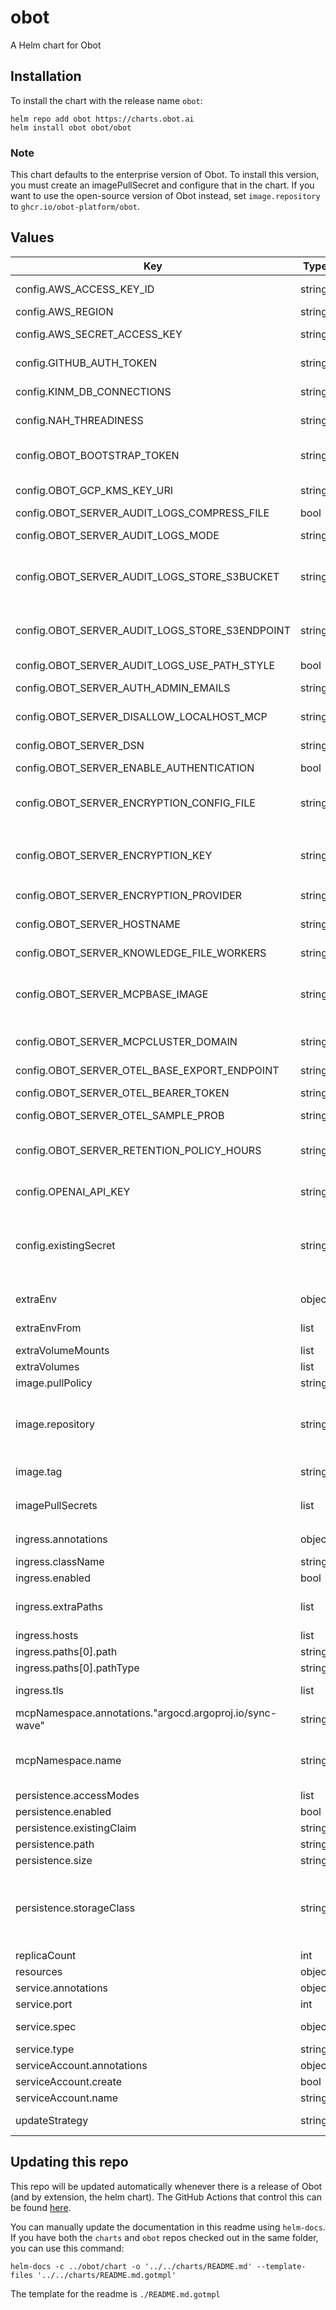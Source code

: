 # obot

A Helm chart for Obot

## Installation

To install the chart with the release name `obot`:
```
helm repo add obot https://charts.obot.ai
helm install obot obot/obot
```

### Note
This chart defaults to the enterprise version of Obot. To install this version, you must create an imagePullSecret and configure that in the chart.
If you want to use the open-source version of Obot instead, set `image.repository` to `ghcr.io/obot-platform/obot`.

## Values

| Key | Type | Default | Description |
|-----|------|---------|-------------|
| config.AWS_ACCESS_KEY_ID | string | `""` | An AWS access key with permissions for AWS KMS, used for encryption |
| config.AWS_REGION | string | `""` | An AWS region, used to access AWS KMS |
| config.AWS_SECRET_ACCESS_KEY | string | `""` | An AWS secret access key with permissions for AWS KMS, used for encryption |
| config.GITHUB_AUTH_TOKEN | string | `""` | A github PAT, used to authenticate tool pulls to avoid github ratelimiting |
| config.KINM_DB_CONNECTIONS | string | `"5"` | Advanced - the number of connections in the database pool for kinm |
| config.NAH_THREADINESS | string | `"10000"` | Advanced - sets the number of concurrent threads that can run in the Obot controller |
| config.OBOT_BOOTSTRAP_TOKEN | string | `""` | Sets a bootstrap token. If authentication is enabled, one will be autogenerated for you if this is not set. |
| config.OBOT_GCP_KMS_KEY_URI | string | `""` | The URI of a Google Cloud KMS key, used for encryption |
| config.OBOT_SERVER_AUDIT_LOGS_COMPRESS_FILE | bool | `true` | Whether to compress audit log files |
| config.OBOT_SERVER_AUDIT_LOGS_MODE | string | `"off"` | Configures the storage backend for audit logs in Obot. Can be 'off', 'disk', or 's3' |
| config.OBOT_SERVER_AUDIT_LOGS_STORE_S3BUCKET | string | `""` | The name of the S3 bucket to store audit logs in. Only used if config.OBOT_SERVER_AUDIT_LOGS_MODE is 's3' |
| config.OBOT_SERVER_AUDIT_LOGS_STORE_S3ENDPOINT | string | `""` | If config.OBOT_SERVER_AUDIT_LOGS_MODE is 's3' and you are not using AWS S3, this needs to be set to the S3 api endpoint of your provider. |
| config.OBOT_SERVER_AUDIT_LOGS_USE_PATH_STYLE | bool | `false` | Whether to use path style for S3 |
| config.OBOT_SERVER_AUTH_ADMIN_EMAILS | string | `""` | A comma separated list of email addresses that will have the Admin role in Obot. |
| config.OBOT_SERVER_DISALLOW_LOCALHOST_MCP | string | `""` | disallow MCP servers that try to connect to localhost. Defaults to false. |
| config.OBOT_SERVER_DSN | string | `""` | The DSN for your database. For example: postgres://<username>:<password>@<hostname>/<db_name> |
| config.OBOT_SERVER_ENABLE_AUTHENTICATION | bool | `true` | Enables authentication for Obot |
| config.OBOT_SERVER_ENCRYPTION_CONFIG_FILE | string | `""` | The path to a file containing the encryption configuration. Only used if config.OBOT_SERVER_ENCRYPTION_PROVIDER is 'custom' |
| config.OBOT_SERVER_ENCRYPTION_KEY | string | `""` | The key to use for encryption. Only used if config.OBOT_SERVER_ENCRYPTION_PROVIDER is 'custom'. A key can be generated with `openssl rand -base64 32` |
| config.OBOT_SERVER_ENCRYPTION_PROVIDER | string | `""` | Configures an encryption provider for credentials in Obot |
| config.OBOT_SERVER_HOSTNAME | string | `""` | The hostname of your Obot instance, including protocol |
| config.OBOT_SERVER_KNOWLEDGE_FILE_WORKERS | string | `"5"` | Advanced - sets the number of workers for knowledge |
| config.OBOT_SERVER_MCPBASE_IMAGE | string | `"ghcr.io/obot-platform/mcp-images-phat:main"` | Deploy MCP servers in the cluster using this base image. Setting this value will also create the necessary service account, role and rolebinding. |
| config.OBOT_SERVER_MCPCLUSTER_DOMAIN | string | `""` | The cluster domain to use for MCP services. Defaults to cluster.local. Only matters if the above image is set. |
| config.OBOT_SERVER_OTEL_BASE_EXPORT_ENDPOINT | string | `""` | The base export endpoint for OpenTelemetry |
| config.OBOT_SERVER_OTEL_BEARER_TOKEN | string | `""` | The bearer token for authentication with OpenTelemetry |
| config.OBOT_SERVER_OTEL_SAMPLE_PROB | string | `""` | The sampling probability for OpenTelemetry |
| config.OBOT_SERVER_RETENTION_POLICY_HOURS | string | `""` | The retention policy for the system. Set to 0 to disable retention. Default is 2160 (90 days) if left blank. This field should just be a number in a string, no `h` suffix. |
| config.OPENAI_API_KEY | string | `""` | An OpenAI API Key used to configure access to OpenAI models, which are the default in Obot. |
| config.existingSecret | string | `""` | The name of an existing secret to use for config instead of creating a new one. Must contain keys in env format, just like below. OBOT_SERVER_MCPNAMESPACE is automatically added to the secret if config.OBOT_SERVER_MCPBASE_IMAGE is set. |
| extraEnv | object | `{}` | A map of additional environment variables to set |
| extraEnvFrom | list | `[]` | A list of additional environment variables to set from a secret |
| extraVolumeMounts | list | `[]` | A list of additional volume mounts to create |
| extraVolumes | list | `[]` | A list of additional volumes to create |
| image.pullPolicy | string | `"IfNotPresent"` | Kubernetes image pullPolicy to use for Obot |
| image.repository | string | `"ghcr.io/obot-platform/obot"` | The name of the docker repository for Obot. `ghcr.io/obot-platform/obot` for open-source or `ghcr.io/obot-platform/obot-enterprise` for enterprise. Please note that for enterprise you will need to set an `imagePullSecret` |
| image.tag | string | `""` | The docker tag to pull for obot. If blank, will default to the chart appVersion |
| imagePullSecrets | list | `[]` | Configures kubernetes secrets to use for pulling private images. Expects a list of objects. `imagePullSecrets:[{"name": "fooBar"}]` |
| ingress.annotations | object | `{}` | Configure annotations to add to the ingress object |
| ingress.className | string | `nil` | Configures a preexisting ingress class to use. |
| ingress.enabled | bool | `false` | Enables ingress creation for Obot. |
| ingress.extraPaths | list | `[]` | Define complete path objects, will be inserted before regular paths. Can be useful for things like ALB Ingress Controller actions |
| ingress.hosts | list | `[]` | List of hostnames to configure the ingress with |
| ingress.paths[0].path | string | `"/"` |  |
| ingress.paths[0].pathType | string | `"Prefix"` |  |
| ingress.tls | list | `[]` | List of secrets used to configure TLS for the ingress. |
| mcpNamespace.annotations."argocd.argoproj.io/sync-wave" | string | `"-1"` |  |
| mcpNamespace.name | string | `""` | The namespace in which to deploy the MCP servers. Will only be created if config.OBOT_SERVER_MCPBASE_IMAGE image is set. Defaults to {{ .Release.Name }}-mcp |
| persistence.accessModes | list | `["ReadWriteOnce"]` | Persistent Volume access modes |
| persistence.enabled | bool | `true` | Enables persistence using a PVC |
| persistence.existingClaim | string | `""` |  |
| persistence.path | string | `"/data"` | The path the volume will be mounted |
| persistence.size | string | `"8Gi"` | e Persistent Volume size |
| persistence.storageClass | string | `""` | Persistent Volume storage class If defined, storageClassName: <storageClass> If set to "-", storageClassName: "", which disables dynamic provisioning If undefined (the default) or set to null, no storageClassName spec is set, choosing the default provisioner |
| replicaCount | int | `1` | The number of Obot server instances to run |
| resources | object | `{}` | Resource requests and limits to use for Obot |
| service.annotations | object | `{}` | Extra annotations to add to service object |
| service.port | int | `80` | Port for the Kubernetes service to expose |
| service.spec | object | `{}` | Any extra fields to add to the service object spec |
| service.type | string | `"ClusterIP"` | Type of Kubernetes service to create |
| serviceAccount.annotations | object | `{}` |  |
| serviceAccount.create | bool | `true` |  |
| serviceAccount.name | string | `""` |  |
| updateStrategy | string | `"RollingUpdate"` | Configures what update strategy to use for the deployment (Recreate or RollingUpdate) |

## Updating this repo
This repo will be updated automatically whenever there is a release of Obot (and by extension, the helm chart). The GitHub Actions that control this can be found [here](https://github.com/obot-platform/obot/blob/main/.github/workflows/release.yml#L62).

You can manually update the documentation in this readme using `helm-docs`. If you have both the `charts` and `obot` repos checked out in the same folder, you can use this command:
```
helm-docs -c ../obot/chart -o '../../charts/README.md' --template-files '../../charts/README.md.gotmpl'
```
The template for the readme is `./README.md.gotmpl`